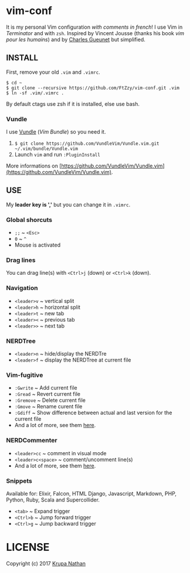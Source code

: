 # vim-conf

It is my personal Vim configuration _with comments in french_! I use Vim in _Terminator_ and with `zsh`.
Inspired by Vincent Jousse (thanks his book *vim pour les humains*) and by [Charles Gueunet](https://github.com/CharlesGueunet) but simplified.



## INSTALL

First, remove your old `.vim` and `.vimrc`.
```
$ cd ~  
$ git clone --recursive https://github.com/FtZzy/vim-conf.git .vim  
$ ln -sf .vim/.vimrc .
```
By default ctags use zsh if it is installed, else use bash.


### Vundle

I use [Vundle](https://github.com/VundleVim/Vundle.vim) (_Vim Bundle_) so you need it.

1. `$ git clone https://github.com/VundleVim/Vundle.vim.git ~/.vim/bundle/Vundle.vim`
1. Launch `vim` and run `:PluginInstall`

More informations on [https://github.com/VundleVim/Vundle.vim](https://github.com/VundleVim/Vundle.vim).



## USE

My **leader key is ','** but you can change it in `.vimrc`.


### Global shorcuts

* `;;` ~ `<Esc>`
* `0` ~ `^`
* Mouse is activated


### Drag lines

You can drag line(s) with `<Ctrl>j` (down) or `<Ctrl>k` (down).


### Navigation

* `<leader>v` ~ vertical split
* `<leader>h` ~ horizontal split
* `<leader>t` ~ new tab
* `<leader><` ~ previous tab
* `<leader>>` ~ next tab


### NERDTree

* `<leader>n` ~ hide/display the NERDTre
* `<leader>f` ~ display the NERDTree at current file


### Vim-fugitive

* `:Gwrite` ~ Add current file
* `:Gread` ~ Revert current file
* `:Gremove` ~ Delete current file
* `:Gmove` ~ Rename curent file
* `:Gdiff` ~ Show difference between actual and last version for the current file
* And a lot of more, see them [here](http://vimcasts.org/episodes/fugitive-vim---a-complement-to-command-line-git/).


### NERDCommenter

* `<leader>cc` ~ comment in visual mode
* `<leader>c<space>` ~ comment/uncomment line(s)
* And a lot of more, see them [here](https://github.com/scrooloose/nerdcommenter).


### Snippets

Available for: Elixir, Falcon, HTML Django, Javascript, Markdown, PHP, Python, Ruby, Scala and Supercollider.

* `<tab>` ~ Expand trigger
* `<Ctrl>b` ~ Jump forward trigger
* `<Ctrl>g` ~ Jump backward trigger



# LICENSE
Copyright (c) 2017 [Krupa Nathan](https://github.com/FtZzy)
